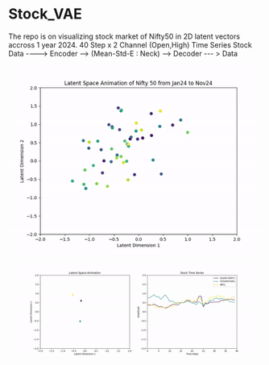 # Stock_VAE
The repo is on visualizing stock market of Nifty50 in 2D latent vectors accross 1 year 2024.
40 Step x 2 Channel (Open,High) Time Series Stock Data ----> Encoder --> (Mean-Std-E : Neck) --> Decoder --- > Data

![Nifty 50 latent space movement](https://github.com/the-ray-kar/Stock_VAE/blob/df5e90aa04e262b0f67970290ac52cc5c7a9d6c4/nifty50_latentspace.gif)

![Movement of 3 stocks along side timeseries](https://github.com/the-ray-kar/Stock_VAE/blob/df5e90aa04e262b0f67970290ac52cc5c7a9d6c4/3stock_latentvstimeseries.gif)

